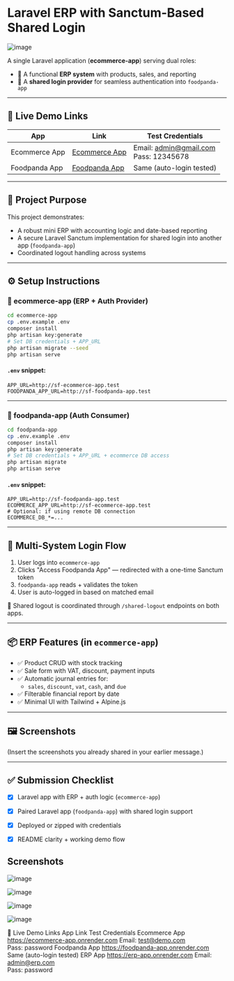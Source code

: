# Laravel ERP with Sanctum-Based Shared Login

![image](https://github.com/user-attachments/assets/5504aa94-ecdb-4a18-98c3-43c5b761c57f)

A single Laravel application (**ecommerce-app**) serving dual roles:
- 🛒 A functional **ERP system** with products, sales, and reporting
- 🔑 A **shared login provider** for seamless authentication into `foodpanda-app`

---

## 🚀 Live Demo Links
| App            | Link                                              | Test Credentials                                  |
|----------------|---------------------------------------------------|--------------------------------------------------|
| Ecommerce App  | [Ecommerce App](https://sf-ecommerce-app-main-nxuy9j.laravel.cloud/) | Email: admin@gmail.com  <br> Pass: 12345678         |
| Foodpanda App  | [Foodpanda App](https://sf-foodpanda-app-main-ivwd7d.laravel.cloud/) | Same (auto-login tested)                          |

---

## 📌 Project Purpose

This project demonstrates:
- A robust mini ERP with accounting logic and date-based reporting
- A secure Laravel Sanctum implementation for shared login into another app (`foodpanda-app`)
- Coordinated logout handling across systems

---

## ⚙️ Setup Instructions

### 🔧 ecommerce-app (ERP + Auth Provider)

```bash
cd ecommerce-app
cp .env.example .env
composer install
php artisan key:generate
# Set DB credentials + APP_URL
php artisan migrate --seed
php artisan serve
```

#### `.env` snippet:
```dotenv
APP_URL=http://sf-ecommerce-app.test
FOODPANDA_APP_URL=http://sf-foodpanda-app.test
```

---

### 🔧 foodpanda-app (Auth Consumer)

```bash
cd foodpanda-app
cp .env.example .env
composer install
php artisan key:generate
# Set DB credentials + APP_URL + ecommerce DB access
php artisan migrate
php artisan serve
```

#### `.env` snippet:
```dotenv
APP_URL=http://sf-foodpanda-app.test
ECOMMERCE_APP_URL=http://sf-ecommerce-app.test
# Optional: if using remote DB connection
ECOMMERCE_DB_*=...
```

---

## 🔁 Multi-System Login Flow

1. User logs into `ecommerce-app`
2. Clicks "Access Foodpanda App" — redirected with a one-time Sanctum token
3. `foodpanda-app` reads + validates the token
4. User is auto-logged in based on matched email

🧩 Shared logout is coordinated through `/shared-logout` endpoints on both apps.

---

## 📦 ERP Features (in `ecommerce-app`)

- ✅ Product CRUD with stock tracking
- ✅ Sale form with VAT, discount, payment inputs
- ✅ Automatic journal entries for:
  - `sales`, `discount`, `vat`, `cash`, and `due`
- ✅ Filterable financial report by date
- ✅ Minimal UI with Tailwind + Alpine.js

---

## 🖼️ Screenshots

(Insert the screenshots you already shared in your earlier message.)

---

## ✅ Submission Checklist

- [x] Laravel app with ERP + auth logic (`ecommerce-app`)
- [x] Paired Laravel app (`foodpanda-app`) with shared login support
- [x] Deployed or zipped with credentials
- [x] README clarity + working demo flow


## Screenshots

![image](https://github.com/user-attachments/assets/34c044d3-e8ce-4b60-bfcf-6a230360f3fd)

![image](https://github.com/user-attachments/assets/0e4e3ce9-6360-4e5b-815c-18b365d556a4)

![image](https://github.com/user-attachments/assets/15d7fe7b-093e-49a2-98e4-9ada5e0a7266)

![image](https://github.com/user-attachments/assets/b164b091-482d-482a-ba28-ce8e3cb06e10)



🚀 Live Demo Links
App	Link	Test Credentials
Ecommerce App	https://ecommerce-app.onrender.com	Email: test@demo.com <br> Pass: password
Foodpanda App	https://foodpanda-app.onrender.com	Same (auto-login tested)
ERP App	https://erp-app.onrender.com	Email: admin@erp.com <br> Pass: password